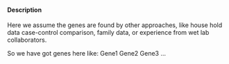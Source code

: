 #### Description
Here we assume the genes are found by other approaches, like house hold data case-control comparison, family data, or experience from wet lab collaborators.

So we have got genes here like:
Gene1
Gene2
Gene3
...
